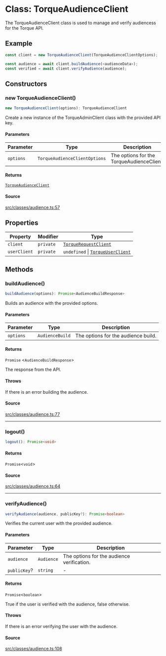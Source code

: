 # Class: TorqueAudienceClient

The TorqueAudienceClient class is used to manage and verify audiencess for the Torque API.

## Example

```ts
const client = new TorqueAudienceClient(TorqueAudienceClientOptions);

const audience = await client.buildAudience(<audienceData>);
const verified = await client.verifyAudience(audience);
```

## Constructors

### new TorqueAudienceClient()

```ts
new TorqueAudienceClient(options): TorqueAudienceClient
```

Create a new instance of the TorqueAdminClient class with the provided API key.

#### Parameters

| Parameter | Type                          | Description                               |
| --------- | ----------------------------- | ----------------------------------------- |
| `options` | `TorqueAudienceClientOptions` | The options for the TorqueAudienceClient. |

#### Returns

[`TorqueAudienceClient`](broken-reference)

#### Source

[src/classes/audience.ts:57](https://github.com/torque-labs/torque-ts-sdk/blob/4377d91cff1aa0b27936cb53a23174cb35cc6c04/src/classes/audience.ts#L57)

## Properties

| Property     | Modifier  | Type                                                  |
| ------------ | --------- | ----------------------------------------------------- |
| `client`     | `private` | [`TorqueRequestClient`](broken-reference)             |
| `userClient` | `private` | `undefined` \| [`TorqueUserClient`](broken-reference) |

## Methods

### buildAudience()

```ts
buildAudience(options): Promise<AudienceBuildResponse>
```

Builds an audience with the provided options.

#### Parameters

| Parameter | Type            | Description                         |
| --------- | --------------- | ----------------------------------- |
| `options` | `AudienceBuild` | The options for the audience build. |

#### Returns

`Promise` <`AudienceBuildResponse`>

The response from the API.

#### Throws

If there is an error building the audience.

#### Source

[src/classes/audience.ts:77](https://github.com/torque-labs/torque-ts-sdk/blob/4377d91cff1aa0b27936cb53a23174cb35cc6c04/src/classes/audience.ts#L77)

***

### logout()

```ts
logout(): Promise<void>
```

#### Returns

`Promise`<`void`>

#### Source

[src/classes/audience.ts:64](https://github.com/torque-labs/torque-ts-sdk/blob/4377d91cff1aa0b27936cb53a23174cb35cc6c04/src/classes/audience.ts#L64)

***

### verifyAudience()

```ts
verifyAudience(audience, publicKey?): Promise<boolean>
```

Verifies the current user with the provided audience.

#### Parameters

| Parameter    | Type       | Description                                |
| ------------ | ---------- | ------------------------------------------ |
| `audience`   | `Audience` | The options for the audience verification. |
| `publicKey`? | `string`   | -                                          |

#### Returns

`Promise`<`boolean`>

True if the user is verified with the audience, false otherwise.

#### Throws

If there is an error verifying the user with the audience.

#### Source

[src/classes/audience.ts:108](https://github.com/torque-labs/torque-ts-sdk/blob/4377d91cff1aa0b27936cb53a23174cb35cc6c04/src/classes/audience.ts#L108)
